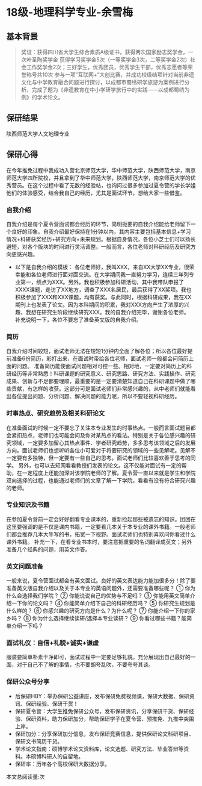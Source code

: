 # 18级-地理科学专业-余雪梅

## 基本背景

> 奖证：获得四川省大学生综合素质A级证书，获得两次国家励志奖学金，一次叶圣陶奖学金
获得学习奖学金5次（一等奖学金3次，二等奖学金2次）社会工作奖学金2次；三好学生，优秀团员，优秀学生干部，优秀志愿者等荣誉称号共10次
参与一项“互联网+”大创比赛，并成功校级结项针对当前非遗文化与中学教育融合问题进行探讨，以成都市蜀绣研学旅游为案例进行分析，完成了题为《非遗教育在中小学研学旅行中的实践——以成都蜀绣为例》的学术论文。

## 保研结果
陕西师范大学人文地理专业

## 保研心得

在今年推免过程中我成功入营北京师范大学，华中师范大学，陕西师范大学，南京师范大学四所院校，并且拿到了华中师范大学，陕西师范大学，南京师范大学的优秀营员。在这个过程中看了无数的经验帖，也询问过很多参加过夏令营的学长学姐他们的体验感受，结合我自己的经历，尤其是面试环节，想给大家一些借鉴。

### 自我介绍
自我介绍是每个夏令营面试都会经历的环节，简明扼要的自我介绍能给老师留下一个良好的印象。自我介绍最好保持在1分钟以内，其内容主要包括基本信息+学习情况+科研获奖经历+研究方向+未来规划。根据自身情况，各位小芝士们可以扬长避短，对各个版块的时间进行灵活调整。一般而言，各位老师对科研经历及研究方向更感兴趣。
* 以下是自我介绍的模板：
各位老师好，我叫XXX，来自XX大学XX专业，很荣幸能和各位老师进行面对面交流。在大学期间我一直努力学习，连续三年列专业第一，绩点为XXX。另外，我也积极参加科研活动，其中我带队申报了XXXX课题，走访了XX地方，调查了XXX名居民，最后获得了XX奖项。我也积极参加了XXX和XXX课题，均有获奖。与此同时，根据科研成果，我在XX期刊上也发表了论文。因为本科期间的积累，我对XXX方向产生了浓厚的兴趣，我想在研究生阶段继续研究XXX。我的自我介绍完毕，谢谢各位老师。
补充说明一下，各位不要忘了准备英文版的自我介绍。
### 简历
自我介绍时间较短，面试老师无法在短短1分钟内全面了解各位；所以各位最好提前准备6份简历，彩打出来，在面试时带给各位老师，面试老师一般都会问简历上面的问题。
准备简历能使面试问题相对可控一些。相对地，一定要对简历上的科研经历等非常熟悉！科研课题的研究意义、研究思路、研究方法、实践操作、研究成果、创新与不足都要理顺，最重要的是一定要清楚知道自己在科研课题中做了哪些贡献，有怎样的收获。这部分可是面试老师们非常感兴趣的，从中老师们就能看出各位提出问题、分析问题、解决问题的能力呢，所以不要轻视科研经历。
### 时事热点、研究趋势及相关科研论文
在准备面试的时候一定不要忘了关注本专业发生的时事热点。一般而言面试题目都会紧扣热点，老师们也可能会问及你对某热点的看法。特别是关于各位感兴趣的研究领域，一定要多加留心其热点事件、学者研究趋势，多多思考该领域之后的发展方向。面试老师们也想听听各位小可爱对于将要研究的领域的一些见解呢。见解不一定要有多独特，但一定要有一些自己的思考。面试老师们比较喜欢善于思考的同学。
另外，也可以去知网看看教授们发表的论文。这不仅能对面试有一定的帮助，在一定程度上还能加深对该学院老师的了解。夏令营一直以来就是学生和学院双向选择的过程，也能通过老师们的文章了解一下学院，看看有没有符合研究兴趣的老师。
### 专业知识及书籍
在参加夏令营前一定会好好翻看专业课本的，重新捡起那些被遗忘的知识。团团在这里要强调的是不仅是课内书籍，一定要看几本关于本专业的课外书籍。一般老师们都会推荐几本大牛写的书，拓宽一下视野。面试老师们也特别喜欢问你看过什么课外书籍。
补充一下，在看专业书本时，要注意把重要的名词翻译成英文；另外准备几个经典的问题，用英文作答。
### 英文问题准备
一般来说，夏令营面试都会有英文面试。良好的英文表达能力能加很多分！除了要准备英文版自我介绍以及关于本专业的英语问题外，还需要准备哪些呢？
① 你为什么会选择我们学院？
② 你能说说自己的优势与不足吗？
③ 你能用英文简单介绍一下你的论文吗？
④ 你能简单介绍下自己的科研经历吗？
⑤ 你研究生规划是什么样的？
⑥ 你感兴趣的研究方向是什么？为什么呢？
⑦ 你能介绍一下你的家乡吗？
⑧ 你为什么选择继续读研/选择本专业读研？
⑨ 你看过哪些书籍？能简单介绍一下吗？
### 面试礼仪：自信+礼貌+诚实+谦虚
服装要简单朴素干净即可，面试过程中一定要足够礼貌。充分展现出自己最好的一面，对于自己不了解的事情，也不要胡夸乱吹，不要夸夸其谈。
### 保研公众号分享
* 后保研HBY：举办保研公益讲座，发布保研免费视频课，保研大数据、保研资讯、保研经验、保研干货！
* 保研夏令营：大学生推免保研公众号，发布保研资讯，分享保研干货、保研经验、保研资料，助力保研加分，帮助保研学子在夏令营、预推免、九推中突围上岸。
* 保研加分：分享保研加分信息，发布保研竞赛信息，提供保研论文科研项目、保研文书简历干货。
* 学术论文指南：硕博学术论文资料库，论文选题、研究方法、毕业答辩等资料。本硕博科研人的自留地。
* 保研率：历年各个高校保研大数据分享。


<span id="busuanzi_container_page_pv">
  本文总阅读量:<span id="busuanzi_value_page_pv"></span>次
</span>